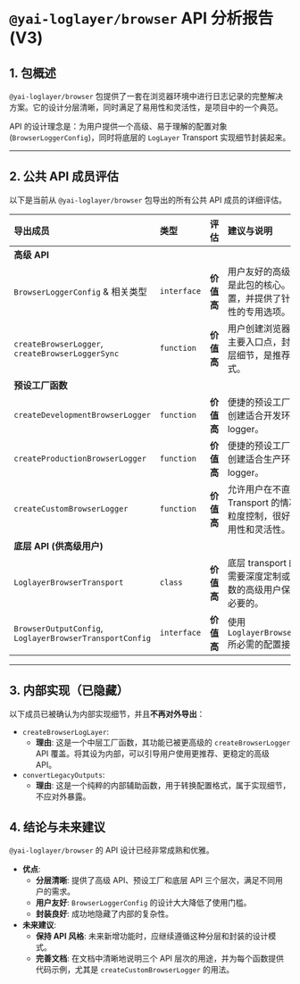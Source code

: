 # `@yai-loglayer/browser` API 分析报告 (V3)

## 1. 包概述

`@yai-loglayer/browser` 包提供了一套在浏览器环境中进行日志记录的完整解决方案。它的设计分层清晰，同时满足了易用性和灵活性，是项目中的一个典范。

API 的设计理念是：为用户提供一个高级、易于理解的配置对象 (`BrowserLoggerConfig`)，同时将底层的 `LogLayer` Transport 实现细节封装起来。

---

## 2. 公共 API 成员评估

以下是当前从 `@yai-loglayer/browser` 包导出的所有公共 API 成员的详细评估。

| 导出成员 | 类型 | 评估 | 建议与说明 |
| :--- | :--- | :--- | :--- |
| **高级 API** |
| `BrowserLoggerConfig` & 相关类型 | `interface` | **价值高** | 用户友好的高级配置 API，是此包的核心。它简化了配置，并提供了针对浏览器特性的专用选项。 |
| `createBrowserLogger`, `createBrowserLoggerSync` | `function` | **价值高** | 用户创建浏览器 logger 的主要入口点，封装了所有底层细节，是推荐的使用方式。 |
| **预设工厂函数** |
| `createDevelopmentBrowserLogger` | `function` | **价值高** | 便捷的预设工厂函数，一键创建适合开发环境的 logger。 |
| `createProductionBrowserLogger` | `function` | **价值高** | 便捷的预设工厂函数，一键创建适合生产环境的 logger。 |
| `createCustomBrowserLogger` | `function` | **价值高** | 允许用户在不直接操作底层 Transport 的情况下进行细粒度控制，很好地平衡了易用性和灵活性。 |
| **底层 API (供高级用户)** |
| `LoglayerBrowserTransport` | `class` | **价值高** | 底层 transport 的实现。为需要深度定制或绕过工厂函数的高级用户保留此导出是必要的。 |
| `BrowserOutputConfig`, `LoglayerBrowserTransportConfig` | `interface` | **价值高** | 使用 `LoglayerBrowserTransport` 所必需的配置接口。 |

---

## 3. 内部实现（已隐藏）

以下成员已被确认为内部实现细节，并且**不再对外导出**：

*   `createBrowserLogLayer`:
    *   **理由**: 这是一个中层工厂函数，其功能已被更高级的 `createBrowserLogger` API 覆盖。将其设为内部，可以引导用户使用更推荐、更稳定的高级 API。
*   `convertLegacyOutputs`:
    *   **理由**: 这是一个纯粹的内部辅助函数，用于转换配置格式，属于实现细节，不应对外暴露。

## 4. 结论与未来建议

`@yai-loglayer/browser` 的 API 设计已经非常成熟和优雅。

*   **优点**:
    *   **分层清晰**: 提供了高级 API、预设工厂和底层 API 三个层次，满足不同用户的需求。
    *   **用户友好**: `BrowserLoggerConfig` 的设计大大降低了使用门槛。
    *   **封装良好**: 成功地隐藏了内部的复杂性。
*   **未来建议**:
    *   **保持 API 风格**: 未来新增功能时，应继续遵循这种分层和封装的设计模式。
    *   **完善文档**: 在文档中清晰地说明三个 API 层次的用途，并为每个函数提供代码示例，尤其是 `createCustomBrowserLogger` 的用法。 